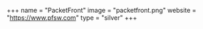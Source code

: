+++
name = "PacketFront"
image = "packetfront.png"
website = "https://www.pfsw.com"
type = "silver"
+++

